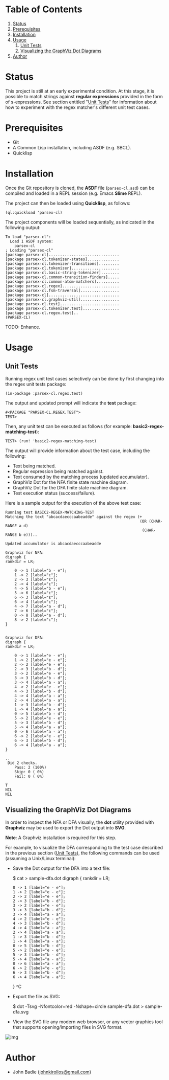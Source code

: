 
# Table of Contents

1.  [Status](#org37a2689)
2.  [Prerequisites](#orgfc6bfa4)
3.  [Installation](#orga46b531)
4.  [Usage](#org5c292d8)
    1.  [Unit Tests ](#org5e22de2)
    2.  [Visualizing the GraphViz Dot Diagrams](#orga47fe58)
5.  [Author](#org94293a3)



<a id="org37a2689"></a>

# Status

This project is still at an early experimental condition. At this stage, it is possible to match strings against **regular expressions** provided in the form of s-expressions. See section entitled "[Unit Tests](#orga60289f)" for information about how to experiment with the regex matcher's different unit test cases.


<a id="orgfc6bfa4"></a>

# Prerequisites

-   Git
-   A Common Lisp installation, including ASDF (e.g. SBCL).
-   Quicklisp


<a id="orga46b531"></a>

# Installation

Once the Git repository is cloned, the **ASDF** file (`parsex-cl.asd`) can be compiled and loaded in a REPL session (e.g. Emacs **Slime** REPL).

The project can then be loaded using **Quicklisp**, as follows:

    (ql:quickload 'parsex-cl)  

The project components will be loaded sequentially, as indicated in the following output:

    To load "parsex-cl":
      Load 1 ASDF system:
        parsex-cl
    ; Loading "parsex-cl"
    [package parsex-cl]...............................
    [package parsex-cl.tokenizer-states]..............
    [package parsex-cl.tokenizer-transitions].........
    [package parsex-cl.tokenizer].....................
    [package parsex-cl.basic-string-tokenizer]........
    [package parsex-cl.common-transition-finders].....
    [package parsex-cl.common-atom-matchers]..........
    [package parsex-cl.regex].........................
    [package parsex-cl.fsm-traversal].................
    [package parsex-cl]...............................
    [package parsex-cl.graphviz-util].................
    [package parsex-cl.test]..........................
    [package parsex-cl.tokenizer.test]................
    [package parsex-cl.regex.test]..
    (PARSEX-CL)

TODO: Enhance.


<a id="org5c292d8"></a>

# Usage


<a id="org5e22de2"></a>

## Unit Tests <a id="orga60289f"></a>

Running regex unit test cases selectively can be done by first changing into the regex unit tests package:

    (in-package :parsex-cl.regex.test)

The output and updated prompt will indicate the **test** package:

    #<PACKAGE "PARSEX-CL.REGEX.TEST">
    TEST>

Then, any unit test can be executed as follows (for example: **basic2-regex-matching-test**):

    TEST> (run! 'basic2-regex-matching-test)

The output will provide information about the test case, including the following:

-   Text being matched.
-   Regular expression being matched against.
-   Text consumed by the matching process (updated accumulator).
-   GraphViz Dot for the NFA finite state machine diagram.
-   GraphViz Dot for the DFA finite state machine diagram.
-   Test execution status (success/failure).

Here is a sample output for the execution of the above test case:

    Running test BASIC2-REGEX-MATCHING-TEST 
    Matching the text "abcacdaecccaabeadde" against the regex (+
                                                               (OR (CHAR-RANGE a d)
                                                                (CHAR-RANGE b e)))..
    
    Updated accumulator is abcacdaecccaabeadde
    
    Graphviz for NFA:
    digraph {
    rankdir = LR;
    
        0 -> 1 [label="b - e"];
        1 -> 2 [label="ε"];
        2 -> 3 [label="ε"];
        2 -> 4 [label="ε"];
        4 -> 5 [label="b - e"];
        5 -> 6 [label="ε"];
        6 -> 3 [label="ε"];
        6 -> 4 [label="ε"];
        4 -> 7 [label="a - d"];
        7 -> 6 [label="ε"];
        0 -> 8 [label="a - d"];
        8 -> 2 [label="ε"];
    }
    
    
    Graphviz for DFA:
    digraph {
    rankdir = LR;
    
        0 -> 1 [label="e - e"];
        1 -> 2 [label="e - e"];
        2 -> 2 [label="e - e"];
        2 -> 3 [label="b - d"];
        3 -> 2 [label="e - e"];
        3 -> 3 [label="b - d"];
        3 -> 4 [label="a - a"];
        4 -> 2 [label="e - e"];
        4 -> 3 [label="b - d"];
        4 -> 4 [label="a - a"];
        2 -> 4 [label="a - a"];
        1 -> 3 [label="b - d"];
        1 -> 4 [label="a - a"];
        0 -> 5 [label="b - d"];
        5 -> 2 [label="e - e"];
        5 -> 3 [label="b - d"];
        5 -> 4 [label="a - a"];
        0 -> 6 [label="a - a"];
        6 -> 2 [label="e - e"];
        6 -> 3 [label="b - d"];
        6 -> 4 [label="a - a"];
    }
    
    ..
     Did 2 checks.
        Pass: 2 (100%)
        Skip: 0 ( 0%)
        Fail: 0 ( 0%)
    
    T
    NIL
    NIL


<a id="orga47fe58"></a>

## Visualizing the GraphViz Dot Diagrams

In order to inspect the NFA or DFA visually, the **dot** utility provided with **Graphviz** may be used to export the Dot output into **SVG**.

**Note**: A Graphviz installation is required for this step.

For example, to visualize the DFA corresponding to the test case described in the previous section ([Unit Tests](#orga60289f)), the following commands can be used (assuming a Unix/Linux terminal):

-   Save the Dot output for the DFA into a text file:

    $ cat > sample-dfa.dot
    digraph {
    rankdir = LR;
    
        0 -> 1 [label="e - e"];
        1 -> 2 [label="e - e"];
        2 -> 2 [label="e - e"];
        2 -> 3 [label="b - d"];
        3 -> 2 [label="e - e"];
        3 -> 3 [label="b - d"];
        3 -> 4 [label="a - a"];
        4 -> 2 [label="e - e"];
        4 -> 3 [label="b - d"];
        4 -> 4 [label="a - a"];
        2 -> 4 [label="a - a"];
        1 -> 3 [label="b - d"];
        1 -> 4 [label="a - a"];
        0 -> 5 [label="b - d"];
        5 -> 2 [label="e - e"];
        5 -> 3 [label="b - d"];
        5 -> 4 [label="a - a"];
        0 -> 6 [label="a - a"];
        6 -> 2 [label="e - e"];
        6 -> 3 [label="b - d"];
        6 -> 4 [label="a - a"];
    }
    ^C

-   Export the file as SVG:

    $ dot -Tsvg -Nfontcolor=red -Nshape=circle sample-dfa.dot > sample-dfa.svg

-   View the SVG file any modern web browser, or any vector graphics tool that supports opening/importing files in SVG format.

![img](./images/sample-dfa.svg "Sample DFA finite state machine diagram")


<a id="org94293a3"></a>

# Author

-   John Badie (johnkirollos@gmail.com)

